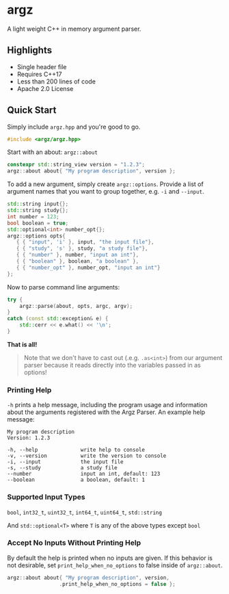 # argz
A light weight C++ in memory argument parser.

## Highlights

* Single header file
* Requires C++17
* Less than 200 lines of code
* Apache 2.0 License

## Quick Start

Simply include `argz.hpp` and you're good to go.

```cpp
#include <argz/argz.hpp>
```

Start with an about:  `argz::about`

```cpp
constexpr std::string_view version = "1.2.3";
argz::about about{ "My program description", version };
```

To add a new argument, simply create ```argz::options```. Provide a list of argument names that you want to group together, e.g. ```-i``` and ```--input```.

```cpp
std::string input{};
std::string study{};
int number = 123;
bool boolean = true;
std::optional<int> number_opt{};
argz::options opts{
   { { "input", 'i' }, input, "the input file"},
   { { "study", 's' }, study, "a study file"},
   { { "number" }, number, "input an int"},
   { { "boolean" }, boolean, "a boolean" },
   { { "number_opt" }, number_opt, "input an int"}
};
```

Now to parse command line arguments:

```cpp
try {
    argz::parse(about, opts, argc, argv);
}
catch (const std::exception& e) {
    std::cerr << e.what() << '\n';
}
```

**That is all!**

> Note that we don't have to cast out (.e.g. `.as<int>`) from our argument parser because it reads directly into the variables passed in as options!

### Printing Help

`-h` prints a help message, including the program usage and information about the arguments registered with the Argz Parser. An example help message:

```
My program description
Version: 1.2.3

-h, --help              write help to console
-v, --version           write the version to console
-i, --input             the input file
-s, --study             a study file
--number                input an int, default: 123
--boolean               a boolean, default: 1
```

### Supported Input Types

`bool`, `int32_t`, `uint32_t`, `int64_t`, `uint64_t`, `std::string`

And `std::optional<T>` where `T` is any of the above types except `bool`

### Accept No Inputs Without Printing Help

By default the help is printed when no inputs are given. If this behavior is not desirable, set `print_help_when_no_options` to false inside of `argz::about`.

```c++
argz::about about{ "My program description", version,
                 .print_help_when_no_options = false };
```

